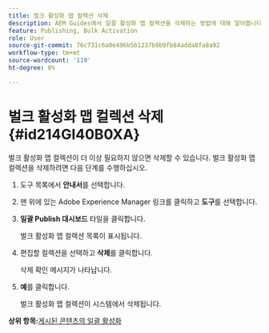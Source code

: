 ```yaml
---
title: 벌크 활성화 맵 컬렉션 삭제
description: AEM Guides에서 일괄 활성화 맵 컬렉션을 삭제하는 방법에 대해 알아봅니다.
feature: Publishing, Bulk Activation
role: User
source-git-commit: 76c731c6a0e496b5b1237b9b9fb84adda8fa8a92
workflow-type: tm+mt
source-wordcount: '119'
ht-degree: 0%

---
```


# 벌크 활성화 맵 컬렉션 삭제 {#id214GI40B0XA}

벌크 활성화 맵 컬렉션이 더 이상 필요하지 않으면 삭제할 수 있습니다. 벌크 활성화 맵 컬렉션을 삭제하려면 다음 단계를 수행하십시오.

1. 도구 목록에서 **안내서**&#x200B;를 선택합니다.

1. 맨 위에 있는 Adobe Experience Manager 링크를 클릭하고 **도구**&#x200B;를 선택합니다.

1. **일괄 Publish 대시보드** 타일을 클릭합니다.

   벌크 활성화 맵 컬렉션 목록이 표시됩니다.

1. 편집할 컬렉션을 선택하고 **삭제**&#x200B;를 클릭합니다.

   삭제 확인 메시지가 나타납니다.

1. **예**&#x200B;를 클릭합니다.

   벌크 활성화 맵 컬렉션이 시스템에서 삭제됩니다.


**상위 항목:**[&#x200B;게시된 콘텐츠의 일괄 활성화](conf-bulk-activation.md)
